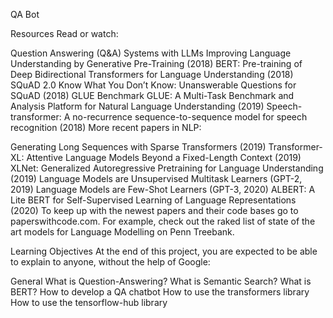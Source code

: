 QA Bot

Resources
Read or watch:

Question Answering (Q&A) Systems with LLMs
Improving Language Understanding by Generative Pre-Training (2018)
BERT: Pre-training of Deep Bidirectional Transformers for Language Understanding (2018)
SQuAD 2.0
Know What You Don’t Know: Unanswerable Questions for SQuAD (2018)
GLUE Benchmark
GLUE: A Multi-Task Benchmark and Analysis Platform for Natural Language Understanding (2019)
Speech-transformer: A no-recurrence sequence-to-sequence model for speech recognition (2018)
More recent papers in NLP:

Generating Long Sequences with Sparse Transformers (2019)
Transformer-XL: Attentive Language Models Beyond a Fixed-Length Context (2019)
XLNet: Generalized Autoregressive Pretraining for Language Understanding (2019)
Language Models are Unsupervised Multitask Learners (GPT-2, 2019)
Language Models are Few-Shot Learners (GPT-3, 2020)
ALBERT: A Lite BERT for Self-Supervised Learning of Language Representations (2020)
To keep up with the newest papers and their code bases go to paperswithcode.com. For example, check out the raked list of state of the art models for Language Modelling on Penn Treebank.

Learning Objectives
At the end of this project, you are expected to be able to explain to anyone, without the help of Google:

General
What is Question-Answering?
What is Semantic Search?
What is BERT?
How to develop a QA chatbot
How to use the transformers library
How to use the tensorflow-hub library